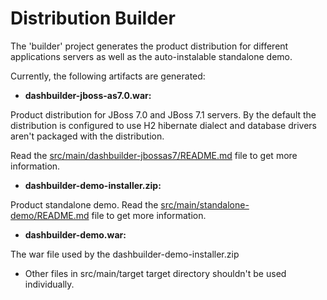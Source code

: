 Distribution Builder
==========================

The 'builder' project generates the product distribution for different applications servers as well as the
auto-instalable standalone demo.

Currently, the following artifacts are generated:

* **dashbuilder-jboss-as7.0.war:**

Product distribution for JBoss 7.0 and JBoss 7.1 servers.
By the default the distribution is configured to use H2 hibernate dialect and database drivers aren't packaged with
the distribution.

Read the [src/main/dashbuilder-jbossas7/README.md](https://github.com/droolsjbpm/dashboard-builder/blob/master/builder/src/main/jbossas7/README.md) file to get more information.

* **dashbuilder-demo-installer.zip:**

Product standalone demo.
Read the [src/main/standalone-demo/README.md](https://github.com/droolsjbpm/dashboard-builder/blob/master/builder/src/main/standalone-demo/README.md) file to get more information.

* **dashbuilder-demo.war:**

The war file used by the dashbuilder-demo-installer.zip

* Other files in src/main/target target directory shouldn't be used individually.